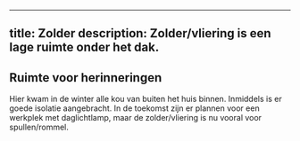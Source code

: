 
---
title: Zolder
description: Zolder/vliering is een lage ruimte onder het dak.
---


## Ruimte voor herinneringen

Hier kwam in de winter alle kou van buiten het huis binnen.
Inmiddels is er goede isolatie aangebracht.
In de toekomst zijn er plannen voor een werkplek met daglichtlamp, maar de zolder/vliering is nu vooral voor spullen/rommel.